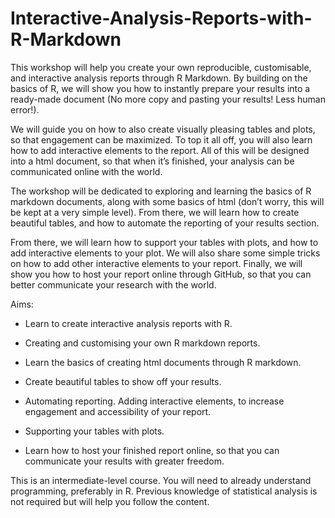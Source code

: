 # Interactive-Analysis-Reports-with-R-Markdown

This workshop will help you create your own reproducible, customisable, and interactive analysis reports through R Markdown. By building on the basics of R, we will show you how to instantly prepare your results into a ready-made document (No more copy and pasting your results! Less human error!).

We will guide you on how to also create visually pleasing tables and plots, so that engagement can be maximized. To top it all off, you will also learn how to add interactive elements to the report. All of this will be designed into a html document, so that when it’s finished, your analysis can be communicated online with the world.

The workshop will be dedicated to exploring and learning the basics of R markdown documents, along with some basics of html (don’t worry, this will be kept at a very simple level). From there, we will learn how to create beautiful tables, and how to automate the reporting of your results section.

From there, we will learn how to support your tables with plots, and how to add interactive elements to your plot. We will also share some simple tricks on how to add other interactive elements to your report. Finally, we will show you how to host your report online through GitHub, so that you can better communicate your research with the world.

Aims:

* Learn to create interactive analysis reports with R.

* Creating and customising your own R markdown reports.

* Learn the basics of creating html documents through R markdown.

* Create beautiful tables to show off your results.

* Automating reporting. Adding interactive elements, to increase engagement and accessibility of your report.

* Supporting your tables with plots.

* Learn how to host your finished report online, so that you can communicate your results with greater freedom.

 

This is an intermediate-level course. You will need to already understand programming, preferably in R. Previous knowledge of statistical analysis is not required but will help you follow the content.
